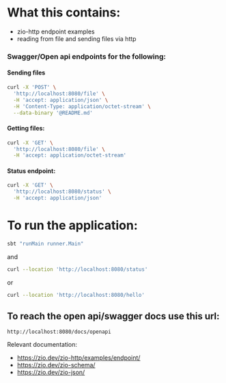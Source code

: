 # What this contains:
* zio-http endpoint examples
* reading from file and sending files via http

### Swagger/Open api endpoints for the following:

#### Sending files
```bash
curl -X 'POST' \
  'http://localhost:8080/file' \
  -H 'accept: application/json' \
  -H 'Content-Type: application/octet-stream' \
  --data-binary '@README.md'
```
#### Getting files:
```bash
curl -X 'GET' \
  'http://localhost:8080/file' \
  -H 'accept: application/octet-stream'
```
#### Status endpoint:
```bash
curl -X 'GET' \
  'http://localhost:8080/status' \
  -H 'accept: application/json'
```

# To run the application:

```bash
sbt "runMain runner.Main"
```

and

```bash
curl --location 'http://localhost:8080/status'
````
or
```bash
curl --location 'http://localhost:8080/hello'
```

## To reach the open api/swagger docs use this url: 
`http://localhost:8080/docs/openapi`

Relevant documentation:
* https://zio.dev/zio-http/examples/endpoint/
* https://zio.dev/zio-schema/
* https://zio.dev/zio-json/
